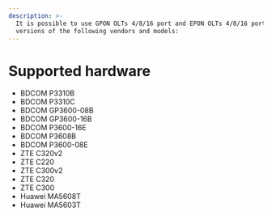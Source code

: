 ```yaml
---
description: >-
  It is possible to use GPON OLTs 4/8/16 port and EPON OLTs 4/8/16 ports
  versions of the following vendors and models:
---
```


# Supported hardware

* BDCOM P3310B
* BDCOM P3310C&#x20;
* BDCOM GP3600-08B
* BDCOM GP3600-16B
* BDCOM P3600-16E
* BDCOM P3608B
* BDCOM P3600-08E
* ZTE C320v2&#x20;
* ZTE C220
* ZTE C300v2
* ZTE C320
* ZTE C300
* Huawei MA5608T
* Huawei MA5603T
